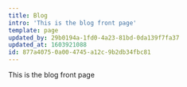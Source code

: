 ```yaml
---
title: Blog
intro: 'This is the blog front page'
template: page
updated_by: 29b0194a-1fd0-4a23-81bd-0da139f7fa37
updated_at: 1603921088
id: 877a4075-0a00-4745-a12c-9b2db34fbc81
---
```

This is the blog front page